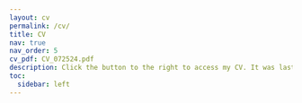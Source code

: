 ```yaml
---
layout: cv
permalink: /cv/
title: CV
nav: true
nav_order: 5
cv_pdf: CV_072524.pdf
description: Click the button to the right to access my CV. It was last updated on 07/25/24.
toc:
  sidebar: left
---
```


